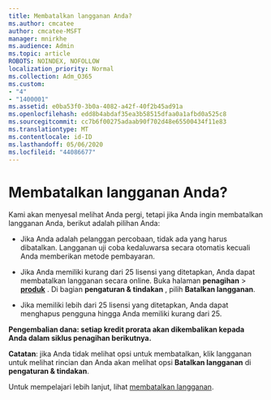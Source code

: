```yaml
---
title: Membatalkan langganan Anda?
ms.author: cmcatee
author: cmcatee-MSFT
manager: mnirkhe
ms.audience: Admin
ms.topic: article
ROBOTS: NOINDEX, NOFOLLOW
localization_priority: Normal
ms.collection: Adm_O365
ms.custom:
- "4"
- "1400001"
ms.assetid: e0ba53f0-3b0a-4082-a42f-40f2b45ad91a
ms.openlocfilehash: edd8b4abdaf35ea3b58515dfaa0a1afbd0a525c8
ms.sourcegitcommit: cc7b6f00275adaab90f702d48e65500434f11e83
ms.translationtype: MT
ms.contentlocale: id-ID
ms.lasthandoff: 05/06/2020
ms.locfileid: "44086677"
---
```

# <a name="canceling-your-subscription"></a>Membatalkan langganan Anda?

Kami akan menyesal melihat Anda pergi, tetapi jika Anda ingin membatalkan langganan Anda, berikut adalah pilihan Anda:
  
- Jika Anda adalah pelanggan percobaan, tidak ada yang harus dibatalkan. Langganan uji coba kedaluwarsa secara otomatis kecuali Anda memberikan metode pembayaran.

- Jika Anda memiliki kurang dari 25 lisensi yang ditetapkan, Anda dapat membatalkan langganan secara online. Buka halaman **penagihan** \> **[produk](https://go.microsoft.com/fwlink/p/?linkid=842054)** . Di bagian **pengaturan & tindakan** , pilih **Batalkan langganan**.

- Jika memiliki lebih dari 25 lisensi yang ditetapkan, Anda dapat menghapus pengguna hingga Anda memiliki kurang dari 25.
  
**Pengembalian dana: setiap kredit prorata akan dikembalikan kepada Anda dalam siklus penagihan berikutnya.** 

**Catatan**: jika Anda tidak melihat opsi untuk membatalkan, klik langganan untuk melihat rincian dan Anda akan melihat opsi **Batalkan langganan** di **pengaturan & tindakan**. 

Untuk mempelajari lebih lanjut, lihat [membatalkan langganan](https://docs.microsoft.com/office365/admin/subscriptions-and-billing/cancel-your-subscription).
